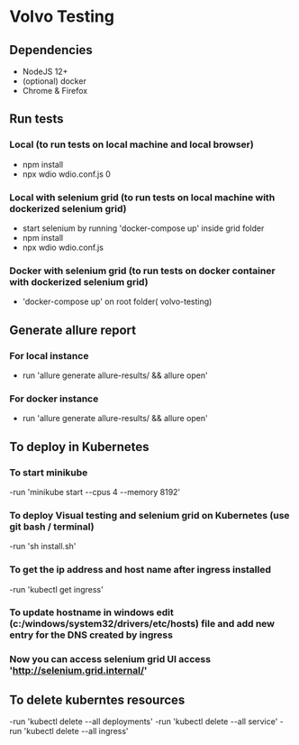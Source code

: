 # Volvo Testing

## Dependencies

-   NodeJS 12+
-   (optional) docker
-   Chrome & Firefox

## Run tests
### Local (to run tests on local machine and local browser)
- npm install
- npx wdio wdio.conf.js
0
### Local with selenium grid (to run tests on local machine with dockerized selenium grid)
- start selenium by running 'docker-compose up' inside grid folder
- npm install
- npx wdio wdio.conf.js

### Docker with selenium grid (to run tests on docker container with dockerized selenium grid)
- 'docker-compose up' on root folder( volvo-testing)

## Generate allure report
### For local instance
- run 'allure generate allure-results/ && allure open'
### For docker instance
- run 'allure generate allure-results/ && allure open'

## To deploy in Kubernetes 
### To start minikube 
  -run 'minikube start --cpus 4 --memory 8192'

### To deploy Visual testing and selenium grid on Kubernetes (use git bash / terminal)
  -run 'sh install.sh'
### To get the ip address and host name after ingress installed
  -run 'kubectl get ingress'
### To update hostname in windows edit (c:/windows/system32/drivers/etc/hosts) file and add new entry for the DNS created by ingress 
### Now you can access selenium grid UI access 'http://selenium.grid.internal/'

## To delete kuberntes resources 
  -run 'kubectl delete --all deployments'
  -run 'kubectl delete --all service'
  -run 'kubectl delete --all ingress'